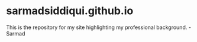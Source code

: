 # sarmadsiddiqui.github.io

This is the repository for my site highlighting my professional background. - Sarmad